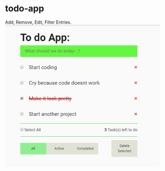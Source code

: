 # todo-app

Add, Remove, Edit, Filter Entries.
![Screenshot](src/assets/todoapp.PNG?raw=true "Title")
